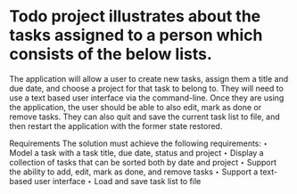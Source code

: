 # Todo project illustrates about the tasks assigned to a person which consists of the below lists.
The application will allow a user to
create new tasks, assign them a title and due date, and choose a project for that
task to belong to. They will need to use a text based user interface via the
command-line.
Once
they are using the application, the user should be able to also edit, mark as done or
remove tasks. They can also quit and save the current task list to file, and then
restart the application with the former state restored.

Requirements
The solution must achieve the following requirements:
‣ Model a task with a task title, due date, status and project
‣ Display a collection of tasks that can be sorted both by date and project
‣ Support the ability to add, edit, mark as done, and remove tasks
‣ Support a text-based user interface
‣ Load and save task list to file

